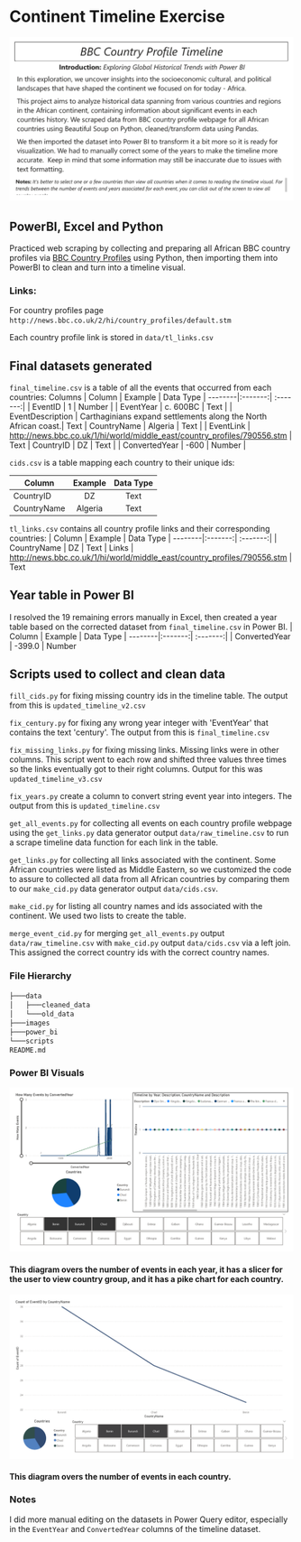 # Continent Timeline Exercise
![Timeline diagram 1 in Power BI](./images/a_timeline_Page_1.png "Number of events in each year")

## PowerBI, Excel and Python

Practiced web scraping by collecting and preparing all African BBC country profiles via [BBC Country Profiles](http://news.bbc.co.uk/2/hi/country_profiles/default.stm) using Python, then importing them into PowerBI to clean and turn into a timeline visual. 

### Links:
For country profiles page `http://news.bbc.co.uk/2/hi/country_profiles/default.stm`

Each country profile link is stored in `data/tl_links.csv`

## Final datasets generated
`final_timeline.csv` is a table of all the events that occurred from each countries:
Columns
| Column | Example | Data Type
| --------|:-------:| :-------:| 
| EventID | 1 | Number |
| EventYear | c. 600BC | Text |
| EventDescription | Carthaginians expand settlements along the North African coast.| Text
| CountryName | Algeria | Text |
| EventLink | http://news.bbc.co.uk/1/hi/world/middle_east/country_profiles/790556.stm | Text
| CountryID | DZ | Text |
| ConvertedYear | -600 |  Number |

`cids.csv` is a table mapping each country to their unique ids:

| Column | Example | Data Type
| --------|:-------:| :-------:| 
| CountryID | DZ | Text
| CountryName | Algeria | Text

`tl_links.csv` contains all country profile links and their corresponding countries:
| Column | Example | Data Type
| --------|:-------:| :-------:| 
| CountryName | DZ | Text
| Links | http://news.bbc.co.uk/1/hi/world/middle_east/country_profiles/790556.stm | Text

## Year table in Power BI 
I resolved the 19 remaining errors manually in Excel, then created a year table based on the corrected dataset from `final_timeline.csv` in Power BI. 
| Column | Example | Data Type
| --------|:-------:| :-------:| 
| ConvertedYear | -399.0 | Number

## Scripts used to collect and clean data
`fill_cids.py` for fixing missing country ids in the timeline table. The output from this is `updated_timeline_v2.csv`

`fix_century.py` for fixing any wrong year integer with 'EventYear' that contains the text 'century'. The output from this is `final_timeline.csv`

`fix_missing_links.py` for fixing missing links. Missing links were in other columns. This script went to each row and shifted three values three times so the links eventually got to their right columns. Output for this was `updated_timeline_v3.csv`

`fix_years.py` create a column to convert string event year into integers. The output from this is `updated_timeline.csv`

`get_all_events.py` for collecting all events on each country profile webpage using the `get_links.py` data generator output `data/raw_timeline.csv` to run a scrape timeline data function for each link in the table. 

`get_links.py` for collecting all links associated with the continent. Some African countries were listed as Middle Eastern, so we customized the code to assure to collected all data from all African countries by comparing them to our `make_cid.py` data generator output `data/cids.csv`.

`make_cid.py` for listing all country names and ids associated with the continent. We used two lists to create the table.

`merge_event_cid.py` for merging `get_all_events.py` output `data/raw_timeline.csv` with `make_cid.py` output `data/cids.csv` via a left join. This assigned the correct country ids with the correct country names. 


### File Hierarchy
```
├───data
│   ├───cleaned_data
│   └───old_data
├───images
├───power_bi
└───scripts
README.md
```

### Power BI Visuals

![Timeline diagram 1 in Power BI](./images/a_timeline_Page_2.png "Number of events in each year")
#### This diagram overs the number of events in each year, it has a slicer for the user to view country group, and it has a pike chart for each country. 

![Timeline diagram 2 in Power BI](./images/a_timeline_Page_3.png "Number of events in each country")
#### This diagram overs the number of events in each country.

### Notes

I did more manual editing on the datasets in Power Query editor, especially in the `EventYear` and `ConvertedYear` columns of the timeline dataset. 